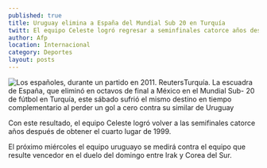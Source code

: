 ```yaml
---
published: true
title: Uruguay elimina a España del Mundial Sub 20 en Turquía
twitt: El equipo Celeste logró regresar a seminfinales catorce años después de conseguir el cuarto lugar en 1999
author: Afp
location: Internacional
category: Deportes
layout: posts
---
```


![Los españoles, durante un partido en 2011. Reuters](http://i.imgur.com/Aug3ro1m.jpg)Turquía. La escuadra de España, que eliminó en octavos de final a México en el Mundial Sub- 20 de fútbol en Turquía, este sábado sufrió el mismo destino en tiempo complementario al perder un gol a cero contra su similar de Uruguay

Con este resultado, el equipo Celeste logró volver a las semifinales catorce años después de obtener el cuarto lugar de 1999.

El próximo miércoles el equipo uruguayo se medirá contra el equipo que resulte vencedor en el duelo del domingo entre Irak y Corea del Sur.
